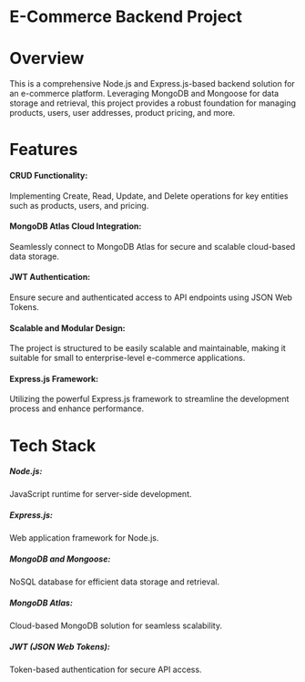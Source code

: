 # E-Commerce Backend Project
<h1> Overview</h1>
<p>This is a comprehensive Node.js and Express.js-based backend solution for an e-commerce platform. Leveraging MongoDB and Mongoose for data storage and retrieval, this project provides a robust foundation for managing products, users, user addresses, product pricing, and more.</p>

<h1>Features</h1>
<p> <h4> CRUD Functionality:</h4> Implementing Create, Read, Update, and Delete operations for key entities such as products, users, and pricing. </br>
<h4>MongoDB Atlas Cloud Integration:</h4> Seamlessly connect to MongoDB Atlas for secure and scalable cloud-based data storage. </br>
<h4>JWT Authentication:</h4> Ensure secure and authenticated access to API endpoints using JSON Web Tokens. </br>
<h4>Scalable and Modular Design:</h4> The project is structured to be easily scalable and maintainable, making it suitable for small to enterprise-level e-commerce applications.   </br>
<h4>Express.js Framework:</h4> Utilizing the powerful Express.js framework to streamline the development process and enhance performance.</p>

<h1>Tech Stack</h1>

<p> <h5>Node.js:</h5> JavaScript runtime for server-side development. </br>
<h5>Express.js:</h5> Web application framework for Node.js.
<h5>MongoDB and Mongoose:</h5> NoSQL database for efficient data storage and retrieval.
<h5>MongoDB Atlas: </h5> Cloud-based MongoDB solution for seamless scalability.
 <h5> JWT (JSON Web Tokens):</h5> Token-based authentication for secure API access.</p>





